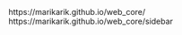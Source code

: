 <!-- блок 1.3 --> https://marikarik.github.io/web_core/
<!-- блок 1.4 --> https://marikarik.github.io/web_core/sidebar